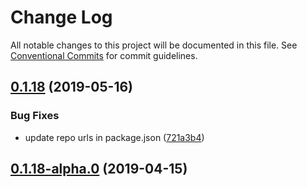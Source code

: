 # Change Log

All notable changes to this project will be documented in this file.
See [Conventional Commits](https://conventionalcommits.org) for commit guidelines.

## [0.1.18](https://github.com/datacamp-engineering/design-system/tree/master/packages/stylesheets/popover/compare/@datacamp/waffles-popover@0.1.18-alpha.0...@datacamp/waffles-popover@0.1.18) (2019-05-16)


### Bug Fixes

* update repo urls in package.json ([721a3b4](https://github.com/datacamp-engineering/design-system/tree/master/packages/stylesheets/popover/commit/721a3b4))





## [0.1.18-alpha.0](https://github.com/datacamp/design-system/compare/@datacamp/waffles-popover@0.1.18-alpha.0...@datacamp/waffles-popover@0.1.18-alpha.0) (2019-04-15)
